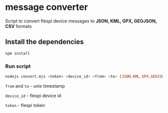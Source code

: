 # message converter

Script to convert flespi device messages to **JSON, KML, GPX, GEOJSON, CSV** formats

## Install the dependencies
```bash
npm install
```

### Run script
```bash
nodejs convert.mjs <token> <device_id> <from> <to> {JSON,KML,GPX,GEOJSON,CSV}
```

`from` and `to` - unix timestamp

`device_id` - flespi device id

`token` - flespi token

